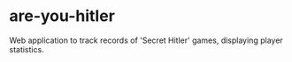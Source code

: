 # are-you-hitler
Web application to track records of 'Secret Hitler' games, displaying player statistics.
